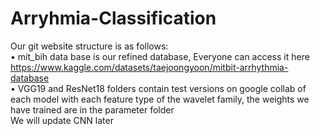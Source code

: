 # Arryhmia-Classification
Our git website structure is as follows: \
•	mit_bih data base is our refined database, Everyone can access it here https://www.kaggle.com/datasets/taejoongyoon/mitbit-arrhythmia-database \
•	VGG19 and ResNet18 folders contain test versions on google collab of each model with each feature type of the wavelet family, the weights we have trained are in the parameter folder\
We will update CNN later
